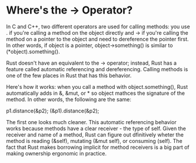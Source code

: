 # Where's the -> Operator?

In C and C++, two different operators are used for calling methods: you use . if you're calling a method on the object directly and -> if you're calling the method on a pointer to the object and need to dereference the pointer first. In other words, if object is a pointer, object->something() is similar to (*object).something().

Rust doesn't have an equivalent to the -> operator; instead, Rust has a feature called automatic referencing and dereferencing. Calling methods is one of the few places in Rust that has this behavior. 

Here's how it works: when you call a method with object.something(), Rust automatically adds in &, &mut, or * so object mathces the signature of the method. In other words, the following are the same:

p1.distance(&p2);
(&p1).distance(&p2);

The first one looks much cleaner. This automatic referencing behavior works because methods have a clear receiver - the type of self. Given the receiver and name of a method, Rust can figure out dfinitively wheter the method is reading (&self), mutating (&mut self), or consuming (self). The fact that Rust makes borrowing implicit for method receivers is a big part of making ownership ergonomic in practice. 


